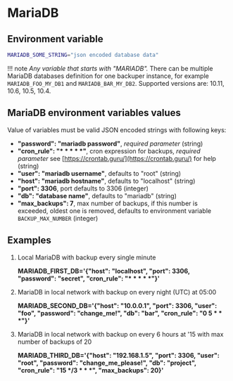 # MariaDB

## Environment variable

```bash
MARIADB_SOME_STRING="json encoded database data"
```

!!! note
    *Any variable that starts with "MARIADB".* There can be multiple MariaDB databases definition for one backuper instance, for example `MARIADB_FOO_MY_DB1` and `MARIADB_BAR_MY_DB2`. Supported versions are: 10.11, 10.6, 10.5, 10.4.

## MariaDB environment variables values

Value of variables must be valid JSON encoded strings with following keys:

- **"password": "mariadb password"**, *required parameter* (string)
- **"cron_rule": "\* \* \* \* \*"**, cron expression for backups, *required parameter* see [https://crontab.guru/](https://crontab.guru/) for help (string)
- **"user": "mariadb username"**, defaults to "root" (string)
- **"host": "mariadb hostname"**, defaults to "localhost" (string)
- **"port": 3306**, port defaults to 3306 (integer)
- **"db": "database name"**, defaults to "mariadb" (string)
- **"max_backups": 7**, max number of backups, if this number is exceeded, oldest one is removed, defaults to environment variable `BACKUP_MAX_NUMBER` (integer)

## Examples

1. Local MariaDB with backup every single minute

    **MARIADB_FIRST_DB='{"host": "localhost", "port": 3306, "password": "secret", "cron_rule": "\* \* \* \* \*"}'**

2. MariaDB in local network with backup on every night (UTC) at 05:00

    **MARIADB_SECOND_DB='{"host": "10.0.0.1", "port": 3306, "user": "foo", "password": "change_me!", "db": "bar", "cron_rule": "0 5 \* \* \*"}'**

3. MariaDB in local network with backup on every 6 hours at '15 with max number of backups of 20

    **MARIADB_THIRD_DB='{"host": "192.168.1.5", "port": 3306, "user": "root", "password": "change_me_please!", "db": "project", "cron_rule": "15 \*/3 \* \* \*", "max_backups": 20}'**

<br>
<br>
